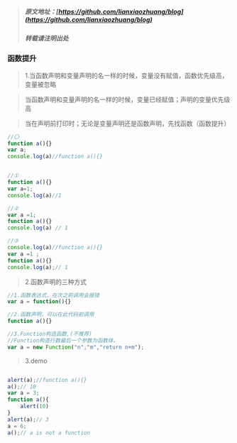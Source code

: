 > ##### 原文地址：[https://github.com/lianxiaozhuang/blog](https://github.com/lianxiaozhuang/blog)
> ##### 转载请注明出处

### 函数提升
> 1.当函数声明和变量声明的名一样的时候，变量没有赋值，函数优先级高，变量被忽略

>  当函数声明和变量声明的名一样的时候，变量已经赋值；声明的变量优先级高

> 当在声明前打印时；无论是变量声明还是函数声明，先找函数（函数提升）

```js
//〇
function a(){}
var a;
console.log(a)//function a(){}


//①
function a(){}
var a=1;
console.log(a)//1

//②
var a =1;
function a(){}
console.log(a) // 1

//③
console.log(a)//function a(){}
var a =1 ;
function a(){}
console.log(a);// 1
```
> 2.函数声明的三种方式
```js
//1.函数表达式，在次之前调用会报错
var a = function(){}

//2.函数声明，可以在此代码前调用
function a(){}

//3.Function构造函数,(不推荐)
//Function构造行数最后一个参数为函数体，
var a = new Function("n","m","return n+m");

```
> 3.demo

```js

alert(a);//function a(){}
a();// 10
var a = 3;
function a(){
    alert(10)
}
alert(a);// 3
a = 6;
a();// a is not a function

```
